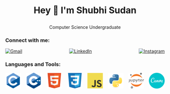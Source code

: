 # <p align ="center"> Hey 👋 I'm Shubhi Sudan </p>
<p align="center">
  Computer Science Undergraduate
</p>

### Connect with me:

<p style="display: flex; justify-content: space-between;">
  <a href="mailto:shubhisudan@gmail.com" target="_blank">
    <img src="https://img.icons8.com/fluent/48/000000/gmail.png" alt="Gmail" title="Gmail">
  </a>
  <a href="https://www.linkedin.com/in/shubhi-sudan-357b2724a/" target="_blank">
    <img src="https://img.icons8.com/color/48/000000/linkedin.png" alt="LinkedIn" title="LinkedIn">
  </a>
  <a href="https://www.instagram.com/_shubhii.21/" target="_blank">
    <img src="https://img.icons8.com/fluent/48/000000/instagram-new.png" alt="Instagram" title="Instagram">
  </a>
</p>

### Languages and Tools:

<p style="display: flex; justify-content: space-between">
  <img src="https://github.com/devicons/devicon/blob/master/icons/c/c-original.svg" width="50" alt="C" title="C">
  <img src="https://github.com/devicons/devicon/blob/master/icons/cplusplus/cplusplus-original.svg" width="50" alt="C++" title="C++">
  <img src="https://github.com/devicons/devicon/blob/master/icons/html5/html5-original.svg" width="50" alt="HTML5" title="HTML5">
  <img src="https://github.com/devicons/devicon/blob/master/icons/css3/css3-original.svg" width="50" alt="CSS3" title="CSS3">
  <img src="https://github.com/devicons/devicon/blob/master/icons/javascript/javascript-original.svg" width="50" alt="JavaScript" title="JavaScript">
  <img src="https://github.com/devicons/devicon/blob/master/icons/python/python-original.svg" width="50" alt="Python" title="Python">
  <img src="https://github.com/devicons/devicon/blob/master/icons/jupyter/jupyter-original-wordmark.svg" width="50" alt="Jupyter Notebook" title="Jupyter Notebook">
  <img src="https://github.com/devicons/devicon/blob/master/icons/canva/canva-original.svg" width="50" alt="Canva" title="Canva">
</p>
